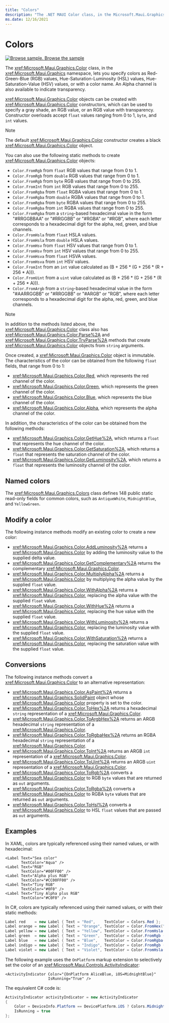 ```yaml
---
title: "Colors"
description: "The .NET MAUI Color class, in the Microsoft.Maui.Graphics namespace, lets you specify colors as RGB values, HSL values, HSV values, or with a color name."
ms.date: 12/16/2021
---
```


# Colors

[![Browse sample.](~/media/code-sample.png) Browse the sample](/samples/dotnet/maui-samples/userinterface-graphicsview)

The <xref:Microsoft.Maui.Graphics.Color> class, in the <xref:Microsoft.Maui.Graphics> namespace, lets you specify colors as Red-Green-Blue (RGB) values, Hue-Saturation-Luminosity (HSL) values, Hue-Saturation-Value (HSV) values, or with a color name. An Alpha channel is also available to indicate transparency.

<xref:Microsoft.Maui.Graphics.Color> objects can be created with <xref:Microsoft.Maui.Graphics.Color> constructors, which can be used to specify a gray shade, an RGB value, or an RGB value with transparency. Constructor overloads accept `float` values ranging from 0 to 1, `byte`, and `int` values.

> [!NOTE]
> The default <xref:Microsoft.Maui.Graphics.Color> constructor creates a black <xref:Microsoft.Maui.Graphics.Color> object.

You can also use the following static methods to create <xref:Microsoft.Maui.Graphics.Color> objects:

- `Color.FromRgb` from `float` RGB values that range from 0 to 1.
- `Color.FromRgb` from `double` RGB values that range from 0 to 1.
- `Color.FromRgb` from `byte` RGB values that range from 0 to 255.
- `Color.FromInt` from `int` RGB values that range from 0 to 255.
- `Color.FromRgba` from `float` RGBA values that range from 0 to 1.
- `Color.FromRgba` from `double` RGBA values that range from 0 to 1.
- `Color.FromRgba` from `byte` RGBA values that range from 0 to 255.
- `Color.FromRgba` from `int` RGBA values that range from 0 to 255.
- `Color.FromRgba` from a `string`-based hexadecimal value in the form "#RRGGBBAA" or "#RRGGBB" or "#RGBA" or "#RGB", where each letter corresponds to a hexadecimal digit for the alpha, red, green, and blue channels.
- `Color.FromHsla` from `float` HSLA values.
- `Color.FromHsla` from `double` HSLA values.
- `Color.FromHsv` from `float` HSV values that range from 0 to 1.
- `Color.FromHsv` from `int` HSV values that range from 0 to 255.
- `Color.FromHsva` from `float` HSVA values.
- `Color.FromHsva` from `int` HSV values.
- `Color.FromInt` from an `int` value calculated as (B + 256 \* (G + 256 \* (R + 256 \* A))).
- `Color.FromUint` from a `uint` value calculated as (B + 256 \* (G + 256 \* (R + 256 \* A))).
- `Color.FromArgb` from a `string`-based hexadecimal value in the form "#AARRGGBB" or "#RRGGBB" or "#ARGB" or "RGB", where each letter corresponds to a hexadecimal digit for the alpha, red, green, and blue channels.

> [!NOTE]
> In addition to the methods listed above, the <xref:Microsoft.Maui.Graphics.Color> class also has <xref:Microsoft.Maui.Graphics.Color.Parse%2A> and <xref:Microsoft.Maui.Graphics.Color.TryParse%2A> methods that create <xref:Microsoft.Maui.Graphics.Color> objects from `string` arguments.

Once created, a <xref:Microsoft.Maui.Graphics.Color> object is immutable. The characteristics of the color can be obtained from the following `float` fields, that range from 0 to 1:

- <xref:Microsoft.Maui.Graphics.Color.Red>, which represents the red channel of the color.
- <xref:Microsoft.Maui.Graphics.Color.Green>, which represents the green channel of the color.
- <xref:Microsoft.Maui.Graphics.Color.Blue>, which represents the blue channel of the color.
- <xref:Microsoft.Maui.Graphics.Color.Alpha>, which represents the alpha channel of the color.

In addition, the characteristics of the color can be obtained from the following methods:

- <xref:Microsoft.Maui.Graphics.Color.GetHue%2A>, which returns a `float` that represents the hue channel of the color.
- <xref:Microsoft.Maui.Graphics.Color.GetSaturation%2A>, which returns a `float` that represents the saturation channel of the color.
- <xref:Microsoft.Maui.Graphics.Color.GetLuminosity%2A>, which returns a `float` that represents the luminosity channel of the color.

## Named colors

The <xref:Microsoft.Maui.Graphics.Colors> class defines 148 public static read-only fields for common colors, such as `AntiqueWhite`, `MidnightBlue`, and `YellowGreen`.

## Modify a color

The following instance methods modify an existing color to create a new color:

- <xref:Microsoft.Maui.Graphics.Color.AddLuminosity%2A> returns a <xref:Microsoft.Maui.Graphics.Color> by adding the luminosity value to the supplied delta value.
- <xref:Microsoft.Maui.Graphics.Color.GetComplementary%2A> returns the complementary <xref:Microsoft.Maui.Graphics.Color>.
- <xref:Microsoft.Maui.Graphics.Color.MultiplyAlpha%2A> returns a <xref:Microsoft.Maui.Graphics.Color> by multiplying the alpha value by the supplied `float` value.
- <xref:Microsoft.Maui.Graphics.Color.WithAlpha%2A> returns a <xref:Microsoft.Maui.Graphics.Color>, replacing the alpha value with the supplied `float` value.
- <xref:Microsoft.Maui.Graphics.Color.WithHue%2A> returns a <xref:Microsoft.Maui.Graphics.Color>, replacing the hue value with the supplied `float` value.
- <xref:Microsoft.Maui.Graphics.Color.WithLuminosity%2A> returns a <xref:Microsoft.Maui.Graphics.Color>, replacing the luminosity value with the supplied `float` value.
- <xref:Microsoft.Maui.Graphics.Color.WithSaturation%2A> returns a <xref:Microsoft.Maui.Graphics.Color>, replacing the saturation value with the supplied `float` value.

## Conversions

The following instance methods convert a <xref:Microsoft.Maui.Graphics.Color> to an alternative representation:

- <xref:Microsoft.Maui.Graphics.Color.AsPaint%2A> returns a <xref:Microsoft.Maui.Graphics.SolidPaint> object whose <xref:Microsoft.Maui.Graphics.Color> property is set to the color.
- <xref:Microsoft.Maui.Graphics.Color.ToHex%2A> returns a hexadecimal `string` representation of a <xref:Microsoft.Maui.Graphics.Color>.
- <xref:Microsoft.Maui.Graphics.Color.ToArgbHex%2A> returns an ARGB hexadecimal `string` representation of a <xref:Microsoft.Maui.Graphics.Color>.
- <xref:Microsoft.Maui.Graphics.Color.ToRgbaHex%2A> returns an RGBA hexadecimal `string` representation of a <xref:Microsoft.Maui.Graphics.Color>.
- <xref:Microsoft.Maui.Graphics.Color.ToInt%2A> returns an ARGB `int` representation of a <xref:Microsoft.Maui.Graphics.Color>.
- <xref:Microsoft.Maui.Graphics.Color.ToUint%2A> returns an ARGB `uint` representation of a <xref:Microsoft.Maui.Graphics.Color>.
- <xref:Microsoft.Maui.Graphics.Color.ToRgb%2A> converts a <xref:Microsoft.Maui.Graphics.Color> to RGB `byte` values that are returned as `out` arguments.
- <xref:Microsoft.Maui.Graphics.Color.ToRgba%2A> converts a <xref:Microsoft.Maui.Graphics.Color> to RGBA `byte` values that are returned as `out` arguments.
- <xref:Microsoft.Maui.Graphics.Color.ToHsl%2A> converts a <xref:Microsoft.Maui.Graphics.Color> to HSL `float` values that are passed as `out` arguments.

## Examples

In XAML, colors are typically referenced using their named values, or with hexadecimal:

```xaml
<Label Text="Sea color"
       TextColor="Aqua" />
<Label Text="RGB"
       TextColor="#00FF00" />
<Label Text="Alpha plus RGB"
       TextColor="#CC00FF00" />
<Label Text="Tiny RGB"
       TextColor="#0F0" />
<Label Text="Tiny Alpha plus RGB"
       TextColor="#C0F0" />
```

In C#, colors are typically referenced using their named values, or with their static methods:

```csharp
Label red    = new Label { Text = "Red",    TextColor = Colors.Red };
Label orange = new Label { Text = "Orange", TextColor = Color.FromHex("FF6A00") };
Label yellow = new Label { Text = "Yellow", TextColor = Color.FromHsla(0.167, 1.0, 0.5, 1.0) };
Label green  = new Label { Text = "Green",  TextColor = Color.FromRgb (38, 127, 0) };
Label blue   = new Label { Text = "Blue",   TextColor = Color.FromRgba(0, 38, 255, 255) };
Label indigo = new Label { Text = "Indigo", TextColor = Color.FromRgb (0, 72, 255) };
Label violet = new Label { Text = "Violet", TextColor = Color.FromHsla(0.82, 1, 0.25, 1) };
```

The following example uses the `OnPlatform` markup extension to selectively set the color of an <xref:Microsoft.Maui.Controls.ActivityIndicator>:

```xaml
<ActivityIndicator Color="{OnPlatform AliceBlue, iOS=MidnightBlue}"
                   IsRunning="True" />
```

The equivalent C# code is:

```csharp
ActivityIndicator activityIndicator = new ActivityIndicator
{
    Color = DeviceInfo.Platform == DevicePlatform.iOS ? Colors.MidnightBlue : Colors.AliceBlue,
    IsRunning = true
};
```
